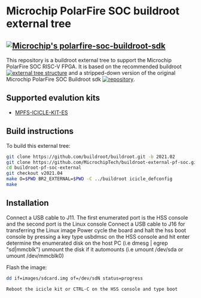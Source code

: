 # Microchip PolarFire SOC buildroot external tree
## [![Microchip's polarfire-soc-buildroot-sdk](https://www.microsemi.com/images/soc/products/PolarFire_SoC/IC-MCRSM-1Pin-POLARFIRE-SOC-FPGA-straight.png)](https://www.microsemi.com/product-directory/soc-fpgas/5498-polarfire-soc-fpga)

This repository is a buildroot external tree to support the Microchip PolarFire SOC RISC-V FPGA.
It is based on the recommended buildroot [![external tree structure]()](https://buildroot.org/downloads/manual/manual.html#customize-dir-structure) and a stripped-down version of the original Microchip PolarFire SOC Buildroot sdk [![repository]()](https://github.com/polarfire-soc/polarfire-soc-buildroot-sdk).

## Supported evalution kits
- [MPFS-ICICLE-KIT-ES](https://www.microsemi.com/existing-parts/parts/152514)

## Build instructions
To build this external tree:

```sh
git clone https://github.com/buildroot/buildroot.git -b 2021.02
git clone https://github.com/MicrochipTech/buildroot-external-pf-soc.git
cd buildroot-pf-soc-external
git checkout v2021.04
make O=$PWD BR2_EXTERNAL=$PWD -C ../buildroot icicle_defconfig
make
```

## Installation

Connect a USB cable to J11.  The first enumerated port is the HSS console and the second port is the Linux console
Connect a USB cable to J16 for transferring the Linux image
Power cycle the board and halt the hss boot console by pressing a key
type usbdmsc on the HSS console and hit enter
determine the enumerated disk on the host PC (i.e dmesg | egrep "sd|mmcblk")
unmount the disk if it automounts (i.e umount /dev/sda or umount /dev/mmcblk0)

Flash the image:
```sh
dd if=images/sdcard.img of=/dev/sdN status=progress

Reboot the icicle kit or CTRL-C on the HSS console and type boot
```


